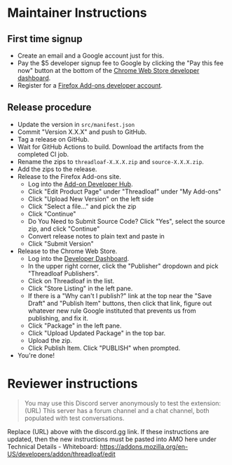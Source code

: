 # Maintainer Instructions

## First time signup

- Create an email and a Google account just for this.
- Pay the \$5 developer signup fee to Google by clicking the "Pay this fee now" button at the bottom of the [Chrome Web Store developer dashboard](https://chrome.google.com/webstore/developer/dashboard).
- Register for a [Firefox Add-ons developer account](https://addons.mozilla.org/en-US/developers/).

## Release procedure

- Update the version in `src/manifest.json`
- Commit "Version X.X.X" and push to GitHub.
- Tag a release on GitHub.
- Wait for GitHub Actions to build. Download the artifacts from the completed CI job.
- Rename the zips to `threadloaf-X.X.X.zip` and `source-X.X.X.zip`.
- Add the zips to the release.
- Release to the Firefox Add-ons site.
  - Log into the [Add-on Developer Hub](https://addons.mozilla.org/en-US/developers/).
  - Click "Edit Product Page" under "Threadloaf" under "My Add-ons"
  - Click "Upload New Version" on the left side
  - Click "Select a file..." and pick the zip
  - Click "Continue"
  - Do You Need to Submit Source Code? Click "Yes", select the source zip, and click "Continue"
  - Convert release notes to plain text and paste in
  - Click "Submit Version"
- Release to the Chrome Web Store.
  - Log into the [Developer Dashboard](https://chrome.google.com/u/2/webstore/devconsole/).
  - In the upper right corner, click the "Publisher" dropdown and pick "Threadloaf Publishers".
  - Click on Threadloaf in the list.
  - Click "Store Listing" in the left pane.
  - If there is a "Why can't I publish?" link at the top near the "Save Draft" and "Publish Item" buttons, then click that link, figure out whatever new rule Google instituted that prevents us from publishing, and fix it.
  - Click "Package" in the left pane.
  - Click "Upload Updated Package" in the top bar.
  - Upload the zip.
  - Click Publish Item. Click "PUBLISH" when prompted.
- You're done!

# Reviewer instructions
> You may use this Discord server anonymously to test the extension: (URL)
> This server has a forum channel and a chat channel, both populated with test conversations.

Replace (URL) above with the discord.gg link. 
If these instructions are updated, then the new instructions must be pasted into AMO here under Technical Details - Whiteboard: https://addons.mozilla.org/en-US/developers/addon/threadloaf/edit
